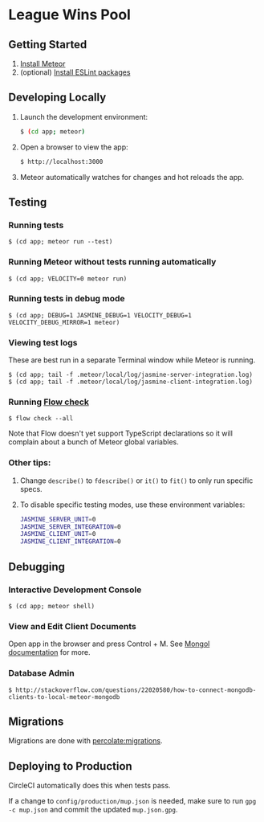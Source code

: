 # League Wins Pool

## Getting Started

1. [Install Meteor](https://www.meteor.com/install)
2. (optional) [Install ESLint packages](https://www.npmjs.com/package/eslint-config-airbnb)


## Developing Locally

1. Launch the development environment:

    ```bash
    $ (cd app; meteor)
    ```

2. Open a browser to view the app:

    ```bash
    $ http://localhost:3000
    ```

3. Meteor automatically watches for changes and hot reloads the app.


## Testing

### Running tests

```
$ (cd app; meteor run --test)
```

### Running Meteor without tests running automatically

```
$ (cd app; VELOCITY=0 meteor run)
```

### Running tests in debug mode

```
$ (cd app; DEBUG=1 JASMINE_DEBUG=1 VELOCITY_DEBUG=1 VELOCITY_DEBUG_MIRROR=1 meteor)
```

### Viewing test logs

These are best run in a separate Terminal window while Meteor is running.

```
$ (cd app; tail -f .meteor/local/log/jasmine-server-integration.log)
$ (cd app; tail -f .meteor/local/log/jasmine-client-integration.log)
```

### Running [Flow check](http://flowtype.org)

```
$ flow check --all
```

Note that Flow doesn't yet support TypeScript declarations so it will complain about a bunch of Meteor global variables.

### Other tips:

1. Change `describe()` to `fdescribe()` or `it()` to `fit()` to only run specific specs.
2. To disable specific testing modes, use these environment variables:

    ```bash
    JASMINE_SERVER_UNIT=0
    JASMINE_SERVER_INTEGRATION=0
    JASMINE_CLIENT_UNIT=0
    JASMINE_CLIENT_INTEGRATION=0
    ```


## Debugging

### Interactive Development Console

```
$ (cd app; meteor shell)
```

### View and Edit Client Documents

Open app in the browser and press Control + M. See [Mongol documentation](https://github.com/msavin/Mongol) for more.

### Database Admin

```
$ http://stackoverflow.com/questions/22020580/how-to-connect-mongodb-clients-to-local-meteor-mongodb
```


## Migrations

Migrations are done with [percolate:migrations](https://github.com/percolatestudio/meteor-migrations).


## Deploying to Production

CircleCI automatically does this when tests pass.

If a change to `config/production/mup.json` is needed, make sure to run `gpg -c mup.json` and commit the updated `mup.json.gpg`.
